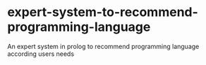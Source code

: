# expert-system-to-recommend-programming-language
An expert system in prolog to recommend programming language according users needs
